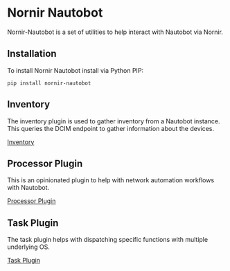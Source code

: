 # Nornir Nautobot

Nornir-Nautobot is a set of utilities to help interact with Nautobot via Nornir.

## Installation

To install Nornir Nautobot install via Python PIP:

```shell
pip install nornir-nautobot
```

## Inventory

The inventory plugin is used to gather inventory from a Nautobot instance. This queries the DCIM endpoint to gather information about the devices.  

[Inventory](inventory/inventory.md)

## Processor Plugin

This is an opinionated plugin to help with network automation workflows with Nautobot.

[Processor Plugin](processor_plugins/processor_plugins.md)

## Task Plugin

The task plugin helps with dispatching specific functions with multiple underlying OS.

[Task Plugin](task_plugins/task_plugins.md)
